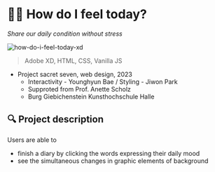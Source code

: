 # 🧚‍♀️ How do I feel today?

_Share our daily condition without stress_

![how-do-i-feel-today-xd](https://user-images.githubusercontent.com/86542114/220145257-0532d30d-5572-4b97-84cd-0e48b0228e2f.gif)

> Adobe XD, HTML, CSS, Vanilla JS

- Project sacret seven, web design, 2023
  - Interactivity - Younghyun Bae / Styling - Jiwon Park
  - Supproted from Prof. Anette Scholz
  - Burg Giebichenstein Kunsthochschule Halle

## 🔍 Project description

Users are able to

- finish a diary by clicking the words expressing their daily mood
- see the simultaneous changes in graphic elements of background
